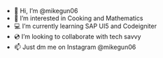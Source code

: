 - 👋 Hi, I’m @mikegun06
- 👀 I’m interested in Cooking and Mathematics
- 💻 I’m currently learning SAP UI5 and Codeigniter
- 💿 I’m looking to collaborate with tech savvy
- 📫 Just dm me on Instagram @mikegun06

<!---
mikegun06/mikegun06 is a ✨ special ✨ repository because its `README.md` (this file) appears on your GitHub profile.
You can click the Preview link to take a look at your changes.
--->
